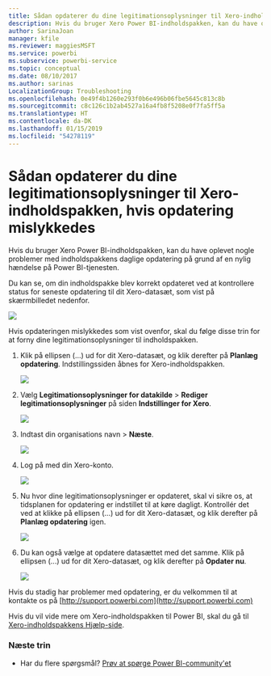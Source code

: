 ```yaml
---
title: Sådan opdaterer du dine legitimationsoplysninger til Xero-indholdspakken
description: Hvis du bruger Xero Power BI-indholdspakken, kan du have oplevet et problem med indholdspakkens daglige opdatering på grund af en nylig hændelse på Power BI-tjenesten.
author: SarinaJoan
manager: kfile
ms.reviewer: maggiesMSFT
ms.service: powerbi
ms.subservice: powerbi-service
ms.topic: conceptual
ms.date: 08/10/2017
ms.author: sarinas
LocalizationGroup: Troubleshooting
ms.openlocfilehash: 0e49f4b1260e293f0b6e496b06fbe5645c813c8b
ms.sourcegitcommit: c8c126c1b2ab4527a16a4fb8f5208e0f7fa5ff5a
ms.translationtype: HT
ms.contentlocale: da-DK
ms.lasthandoff: 01/15/2019
ms.locfileid: "54278119"
---
```

# <a name="how-to-refresh-your-xero-content-pack-credentials-if-refresh-failed"></a>Sådan opdaterer du dine legitimationsoplysninger til Xero-indholdspakken, hvis opdatering mislykkedes
Hvis du bruger Xero Power BI-indholdspakken, kan du have oplevet nogle problemer med indholdspakkens daglige opdatering på grund af en nylig hændelse på Power BI-tjenesten.

Du kan se, om din indholdspakke blev korrekt opdateret ved at kontrollere status for seneste opdatering til dit Xero-datasæt, som vist på skærmbilledet nedenfor.

![](media/service-refresh-xero-credentials/powerbi-xero-refresh-failed.png)

Hvis opdateringen mislykkedes som vist ovenfor, skal du følge disse trin for at forny dine legitimationsoplysninger til indholdspakken.

1. Klik på ellipsen (...) ud for dit Xero-datasæt, og klik derefter på **Planlæg opdatering**. Indstillingssiden åbnes for Xero-indholdspakken.
   
    ![](media/service-refresh-xero-credentials/powerbi-xero-schedule-refresh.png)
2. Vælg **Legitimationsoplysninger for datakilde** > **Rediger legitimationsoplysninger** på siden **Indstillinger for Xero**.
   
    ![](media/service-refresh-xero-credentials/powerbi-xero-settings-page.png)
3. Indtast din organisations navn > **Næste**.
   
    ![](media/service-refresh-xero-credentials/powerbi-xero-configure.png)
4. Log på med din Xero-konto.
   
    ![](media/service-refresh-xero-credentials/powerbi-xero-welcome.png)
5. Nu hvor dine legitimationsoplysninger er opdateret, skal vi sikre os, at tidsplanen for opdatering er indstillet til at køre dagligt. Kontrollér det ved at klikke på ellipsen (...) ud for dit Xero-datasæt, og klik derefter på **Planlæg opdatering** igen.
   
    ![](media/service-refresh-xero-credentials/powerbi-xero-refresh-schedule.png)
6. Du kan også vælge at opdatere datasættet med det samme. Klik på ellipsen (...) ud for dit Xero-datasæt, og klik derefter på **Opdater nu**.
   
    ![](media/service-refresh-xero-credentials/powerbi-xero-refresh-now.png)

Hvis du stadig har problemer med opdatering, er du velkommen til at kontakte os på [http://support.powerbi.com](http://support.powerbi.com) 

Hvis du vil vide mere om Xero-indholdspakken til Power BI, skal du gå til [Xero-indholdspakkens Hjælp-side](service-connect-to-xero.md).

### <a name="next-steps"></a>Næste trin
* Har du flere spørgsmål? [Prøv at spørge Power BI-community'et](http://community.powerbi.com/)

